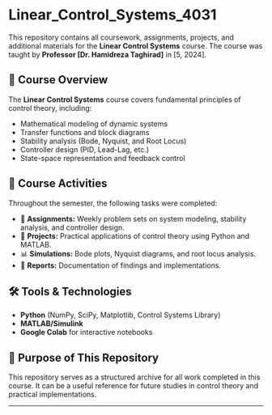 # Linear_Control_Systems_4031

This repository contains all coursework, assignments, projects, and additional materials for the **Linear Control Systems** course. The course was taught by **Professor [Dr. Hamidreza Taghirad]** in [5, 2024].

## 📖 Course Overview
The **Linear Control Systems** course covers fundamental principles of control theory, including:
- Mathematical modeling of dynamic systems
- Transfer functions and block diagrams
- Stability analysis (Bode, Nyquist, and Root Locus)
- Controller design (PID, Lead-Lag, etc.)
- State-space representation and feedback control

## 📌 Course Activities
Throughout the semester, the following tasks were completed:
- 📂 **Assignments:** Weekly problem sets on system modeling, stability analysis, and controller design.
- 🚀 **Projects:** Practical applications of control theory using Python and MATLAB.
- 📊 **Simulations:** Bode plots, Nyquist diagrams, and root locus analysis.
- 📝 **Reports:** Documentation of findings and implementations.

## 🛠 Tools & Technologies
- **Python** (NumPy, SciPy, Matplotlib, Control Systems Library)
- **MATLAB/Simulink**
- **Google Colab** for interactive notebooks

## 🎯 Purpose of This Repository
This repository serves as a structured archive for all work completed in this course. It can be a useful reference for future studies in control theory and practical implementations.

---
